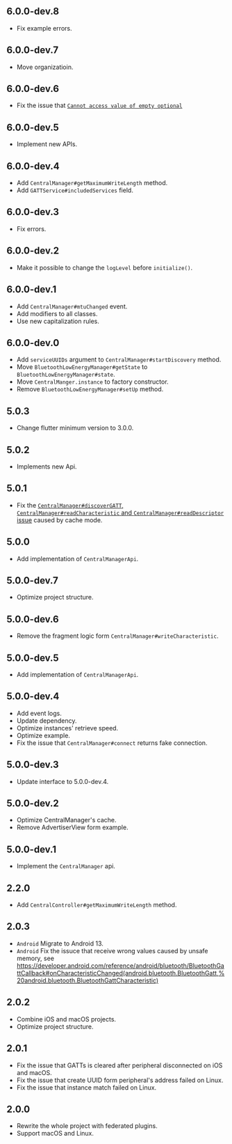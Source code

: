 ## 6.0.0-dev.8

* Fix example errors.

## 6.0.0-dev.7

* Move organizatioin.

## 6.0.0-dev.6

* Fix the issue that [`Cannot access value of empty optional`](https://github.com/yanshouwang/bluetooth_low_energy/issues/63)

## 6.0.0-dev.5

* Implement new APIs.

## 6.0.0-dev.4

* Add `CentralManager#getMaximumWriteLength` method.
* Add `GATTService#includedServices` field.

## 6.0.0-dev.3

* Fix errors.

## 6.0.0-dev.2

* Make it possible to change the `logLevel` before `initialize()`.

## 6.0.0-dev.1

* Add `CentralManager#mtuChanged` event.
* Add modifiers to all classes.
* Use new capitalization rules.

## 6.0.0-dev.0

* Add `serviceUUIDs` argument to `CentralManager#startDiscovery` method.
* Move `BluetoothLowEnergyManager#getState` to `BluetoothLowEnergyManager#state`.
* Move `CentralManger.instance` to factory constructor.
* Remove `BluetoothLowEnergyManager#setUp` method.

## 5.0.3

* Change flutter minimum version to 3.0.0.

## 5.0.2

* Implements new Api.

## 5.0.1

* Fix the [`CentralManager#discoverGATT`, `CentralManager#readCharacteristic` and `CentralManager#readDescriptor` issue](https://github.com/yanshouwang/bluetooth_low_energy/issues/42) caused by cache mode.

## 5.0.0

* Add implementation of `CentralManagerApi`.

## 5.0.0-dev.7

* Optimize project structure.

## 5.0.0-dev.6

* Remove the fragment logic form `CentralManager#writeCharacteristic`.

## 5.0.0-dev.5

* Add implementation of `CentralManagerApi`.

## 5.0.0-dev.4

* Add event logs.
* Update dependency.
* Optimize instances' retrieve speed.
* Optimize example.
* Fix the issue that `CentralManager#connect` returns fake connection.

## 5.0.0-dev.3

* Update interface to 5.0.0-dev.4.

## 5.0.0-dev.2

* Optimize CentralManager's cache.
* Remove AdvertiserView form example.

## 5.0.0-dev.1

* Implement the `CentralManager` api.

## 2.2.0

* Add `CentralController#getMaximumWriteLength` method.

## 2.0.3

* `Android` Migrate to Android 13.
* `Android` Fix the issuce that receive wrong values caused by unsafe memory, see https://developer.android.com/reference/android/bluetooth/BluetoothGattCallback#onCharacteristicChanged(android.bluetooth.BluetoothGatt,%20android.bluetooth.BluetoothGattCharacteristic)

## 2.0.2

* Combine iOS and macOS projects.
* Optimize project structure.

## 2.0.1

* Fix the issue that GATTs is cleared after peripheral disconnected on iOS and macOS.
* Fix the issue that create UUID form peripheral's address failed on Linux.
* Fix the issue that instance match failed on Linux.

## 2.0.0

* Rewrite the whole project with federated plugins.
* Support macOS and Linux.
